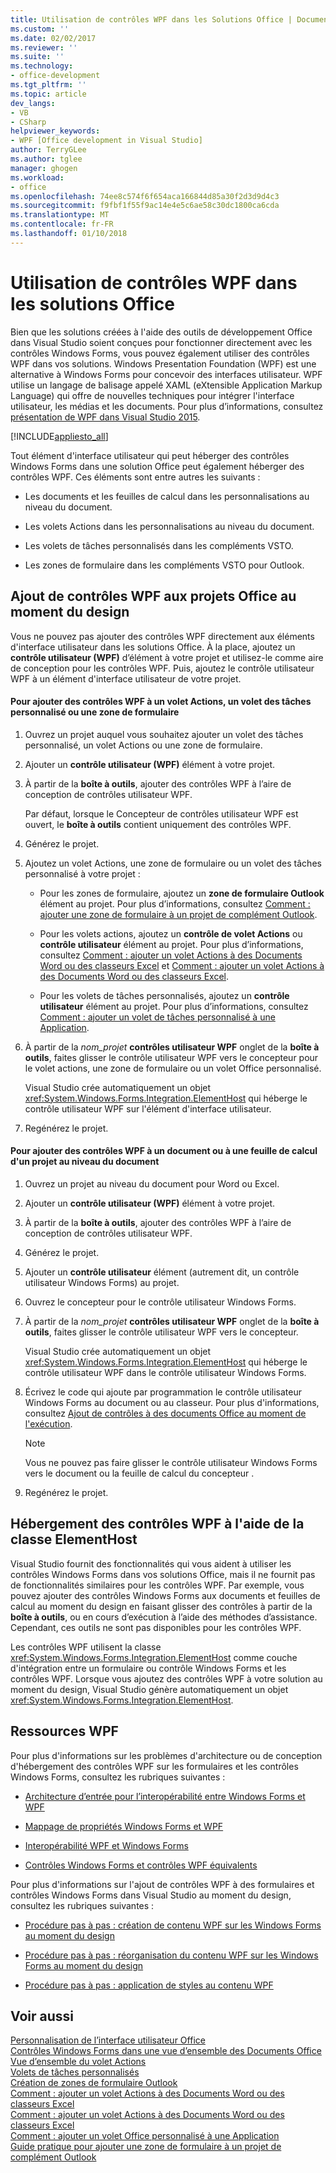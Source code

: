 ```yaml
---
title: Utilisation de contrôles WPF dans les Solutions Office | Documents Microsoft
ms.custom: ''
ms.date: 02/02/2017
ms.reviewer: ''
ms.suite: ''
ms.technology:
- office-development
ms.tgt_pltfrm: ''
ms.topic: article
dev_langs:
- VB
- CSharp
helpviewer_keywords:
- WPF [Office development in Visual Studio]
author: TerryGLee
ms.author: tglee
manager: ghogen
ms.workload:
- office
ms.openlocfilehash: 74ee8c574f6f654aca166844d85a30f2d3d9d4c3
ms.sourcegitcommit: f9fbf1f55f9ac14e4e5c6ae58c30dc1800ca6cda
ms.translationtype: MT
ms.contentlocale: fr-FR
ms.lasthandoff: 01/10/2018
---
```

# <a name="using-wpf-controls-in-office-solutions"></a>Utilisation de contrôles WPF dans les solutions Office
  Bien que les solutions créées à l'aide des outils de développement Office dans Visual Studio soient conçues pour fonctionner directement avec les contrôles Windows Forms, vous pouvez également utiliser des contrôles WPF dans vos solutions. Windows Presentation Foundation (WPF) est une alternative à Windows Forms pour concevoir des interfaces utilisateur. WPF utilise un langage de balisage appelé XAML (eXtensible Application Markup Language) qui offre de nouvelles techniques pour intégrer l'interface utilisateur, les médias et les documents. Pour plus d’informations, consultez [présentation de WPF dans Visual Studio 2015](/dotnet/framework/wpf/getting-started/introduction-to-wpf-in-vs).  
  
 [!INCLUDE[appliesto_all](../vsto/includes/appliesto-all-md.md)]  
  
 Tout élément d'interface utilisateur qui peut héberger des contrôles Windows Forms dans une solution Office peut également héberger des contrôles WPF. Ces éléments sont entre autres les suivants :  
  
-   Les documents et les feuilles de calcul dans les personnalisations au niveau du document.  
  
-   Les volets Actions dans les personnalisations au niveau du document.  
  
-   Les volets de tâches personnalisés dans les compléments VSTO.  
  
-   Les zones de formulaire dans les compléments VSTO pour Outlook.  
  
## <a name="adding-wpf-controls-to-office-projects-at-design-time"></a>Ajout de contrôles WPF aux projets Office au moment du design  
 Vous ne pouvez pas ajouter des contrôles WPF directement aux éléments d'interface utilisateur dans les solutions Office. À la place, ajoutez un **contrôle utilisateur (WPF)** d’élément à votre projet et utilisez-le comme aire de conception pour les contrôles WPF. Puis, ajoutez le contrôle utilisateur WPF à un élément d'interface utilisateur de votre projet.  
  
#### <a name="to-add-wpf-controls-to-an-actions-pane-custom-task-pane-or-form-region"></a>Pour ajouter des contrôles WPF à un volet Actions, un volet des tâches personnalisé ou une zone de formulaire  
  
1.  Ouvrez un projet auquel vous souhaitez ajouter un volet des tâches personnalisé, un volet Actions ou une zone de formulaire.  
  
2.  Ajouter un **contrôle utilisateur (WPF)** élément à votre projet.  
  
3.  À partir de la **boîte à outils**, ajouter des contrôles WPF à l’aire de conception de contrôles utilisateur WPF.  
  
     Par défaut, lorsque le Concepteur de contrôles utilisateur WPF est ouvert, le **boîte à outils** contient uniquement des contrôles WPF.  
  
4.  Générez le projet.  
  
5.  Ajoutez un volet Actions, une zone de formulaire ou un volet des tâches personnalisé à votre projet :  
  
    -   Pour les zones de formulaire, ajoutez un **zone de formulaire Outlook** élément au projet. Pour plus d’informations, consultez [Comment : ajouter une zone de formulaire à un projet de complément Outlook](../vsto/how-to-add-a-form-region-to-an-outlook-add-in-project.md).  
  
    -   Pour les volets actions, ajoutez un **contrôle de volet Actions** ou **contrôle utilisateur** élément au projet. Pour plus d’informations, consultez [Comment : ajouter un volet Actions à des Documents Word ou des classeurs Excel](../vsto/how-to-add-an-actions-pane-to-word-documents-or-excel-workbooks.md) et [Comment : ajouter un volet Actions à des Documents Word ou des classeurs Excel](../vsto/how-to-add-an-actions-pane-to-word-documents-or-excel-workbooks.md).  
  
    -   Pour les volets de tâches personnalisés, ajoutez un **contrôle utilisateur** élément au projet. Pour plus d’informations, consultez [Comment : ajouter un volet de tâches personnalisé à une Application](../vsto/how-to-add-a-custom-task-pane-to-an-application.md).  
  
6.  À partir de la *nom_projet* **contrôles utilisateur WPF** onglet de la **boîte à outils**, faites glisser le contrôle utilisateur WPF vers le concepteur pour le volet actions, une zone de formulaire ou un volet Office personnalisé.  
  
     Visual Studio crée automatiquement un objet <xref:System.Windows.Forms.Integration.ElementHost> qui héberge le contrôle utilisateur WPF sur l'élément d'interface utilisateur.  
  
7.  Regénérez le projet.  
  
#### <a name="to-add-wpf-controls-to-a-document-or-worksheet-in-a-document-level-project"></a>Pour ajouter des contrôles WPF à un document ou à une feuille de calcul d'un projet au niveau du document  
  
1.  Ouvrez un projet au niveau du document pour Word ou Excel.  
  
2.  Ajouter un **contrôle utilisateur (WPF)** élément à votre projet.  
  
3.  À partir de la **boîte à outils**, ajouter des contrôles WPF à l’aire de conception de contrôles utilisateur WPF.  
  
4.  Générez le projet.  
  
5.  Ajouter un **contrôle utilisateur** élément (autrement dit, un contrôle utilisateur Windows Forms) au projet.  
  
6.  Ouvrez le concepteur pour le contrôle utilisateur Windows Forms.  
  
7.  À partir de la *nom_projet* **contrôles utilisateur WPF** onglet de la **boîte à outils**, faites glisser le contrôle utilisateur WPF vers le concepteur.  
  
     Visual Studio crée automatiquement un objet <xref:System.Windows.Forms.Integration.ElementHost> qui héberge le contrôle utilisateur WPF dans le contrôle utilisateur Windows Forms.  
  
8.  Écrivez le code qui ajoute par programmation le contrôle utilisateur Windows Forms au document ou au classeur. Pour plus d'informations, consultez [Ajout de contrôles à des documents Office au moment de l'exécution](../vsto/adding-controls-to-office-documents-at-run-time.md).  
  
    > [!NOTE]  
    >  Vous ne pouvez pas faire glisser le contrôle utilisateur Windows Forms vers le document ou la feuille de calcul du concepteur .  
  
9. Regénérez le projet.  
  
## <a name="hosting-wpf-controls-by-using-the-elementhost-class"></a>Hébergement des contrôles WPF à l'aide de la classe ElementHost  
 Visual Studio fournit des fonctionnalités qui vous aident à utiliser les contrôles Windows Forms dans vos solutions Office, mais il ne fournit pas de fonctionnalités similaires pour les contrôles WPF. Par exemple, vous pouvez ajouter des contrôles Windows Forms aux documents et feuilles de calcul au moment du design en faisant glisser des contrôles à partir de la **boîte à outils**, ou en cours d’exécution à l’aide des méthodes d’assistance. Cependant, ces outils ne sont pas disponibles pour les contrôles WPF.  
  
 Les contrôles WPF utilisent la classe <xref:System.Windows.Forms.Integration.ElementHost> comme couche d'intégration entre un formulaire ou contrôle Windows Forms et les contrôles WPF. Lorsque vous ajoutez des contrôles WPF à votre solution au moment du design, Visual Studio génère automatiquement un objet <xref:System.Windows.Forms.Integration.ElementHost>.  
  
## <a name="wpf-resources"></a>Ressources WPF  
 Pour plus d'informations sur les problèmes d'architecture ou de conception d'hébergement des contrôles WPF sur les formulaires et les contrôles Windows Forms, consultez les rubriques suivantes :  
  
-   [Architecture d’entrée pour l’interopérabilité entre Windows Forms et WPF](/dotnet/framework/wpf/advanced/windows-forms-and-wpf-interoperability-input-architecture)  
  
-   [Mappage de propriétés Windows Forms et WPF](/dotnet/framework/wpf/advanced/windows-forms-and-wpf-property-mapping)  
  
-   [Interopérabilité WPF et Windows Forms](/dotnet/framework/wpf/advanced/wpf-and-windows-forms-interoperation)  
  
-   [Contrôles Windows Forms et contrôles WPF équivalents](/dotnet/framework/wpf/advanced/windows-forms-controls-and-equivalent-wpf-controls)  
  
 Pour plus d'informations sur l'ajout de contrôles WPF à des formulaires et contrôles Windows Forms dans Visual Studio au moment du design, consultez les rubriques suivantes :  
  
-   [Procédure pas à pas : création de contenu WPF sur les Windows Forms au moment du design](/dotnet/framework/winforms/advanced/walkthrough-creating-new-wpf-content-on-windows-forms-at-design-time)  
  
-   [Procédure pas à pas : réorganisation du contenu WPF sur les Windows Forms au moment du design](/dotnet/framework/winforms/advanced/walkthrough-arranging-wpf-content-on-windows-forms-at-design-time)  
  
-   [Procédure pas à pas : application de styles au contenu WPF](/dotnet/framework/winforms/advanced/walkthrough-styling-wpf-content)  
  
## <a name="see-also"></a>Voir aussi  
 [Personnalisation de l’interface utilisateur Office](../vsto/office-ui-customization.md)   
 [Contrôles Windows Forms dans une vue d’ensemble des Documents Office](../vsto/windows-forms-controls-on-office-documents-overview.md)   
 [Vue d’ensemble du volet Actions](../vsto/actions-pane-overview.md)   
 [Volets de tâches personnalisés](../vsto/custom-task-panes.md)   
 [Création de zones de formulaire Outlook](../vsto/creating-outlook-form-regions.md)   
 [Comment : ajouter un volet Actions à des Documents Word ou des classeurs Excel](../vsto/how-to-add-an-actions-pane-to-word-documents-or-excel-workbooks.md)   
 [Comment : ajouter un volet Actions à des Documents Word ou des classeurs Excel](../vsto/how-to-add-an-actions-pane-to-word-documents-or-excel-workbooks.md)   
 [Comment : ajouter un volet Office personnalisé à une Application](../vsto/how-to-add-a-custom-task-pane-to-an-application.md)   
 [Guide pratique pour ajouter une zone de formulaire à un projet de complément Outlook](../vsto/how-to-add-a-form-region-to-an-outlook-add-in-project.md)  
  
  